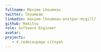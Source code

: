 ```yaml
---
fullname: Maxime Lhoumeau
twitter: lhoumeam
linkedin: maxime-lhoumeau-enstpar-mcgill/
github: Makitsu
role: Software Engineer
avatar:
projects:
   - 4_redecoupage-citoyen
---
```

